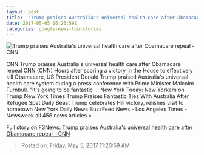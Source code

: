 ```yaml
---
layout: post
title:  "Trump praises Australia's universal health care after Obamacare repeal - CNN"
date: 2017-05-05 06:26:59Z
categories: google-news-top-stories
---
```


![Trump praises Australia's universal health care after Obamacare repeal - CNN](http://i2.cdn.cnn.com/cnnnext/dam/assets/170504215409-trump-turnbull-01-super-tease.jpg)

CNN Trump praises Australia's universal health care after Obamacare repeal CNN (CNN) Hours after scoring a victory in the House to effectively kill Obamacare, US President Donald Trump praised Australia's universal health care system during a press conference with Prime Minister Malcolm Turnbull. "It's going to be fantastic ... New York Today: New Yorkers on Trump New York Times Trump Praises Fantastic Ties With Australia After Refugee Spat Daily Beast Trump celebrates Hill victory, relishes visit to hometown New York Daily News BuzzFeed News - Los Angeles Times - Newsweek all 456 news articles »


Full story on F3News: [Trump praises Australia's universal health care after Obamacare repeal - CNN](http://www.f3nws.com/n/UUGqGC)

> Posted on: Friday, May 5, 2017 11:26:59 AM

